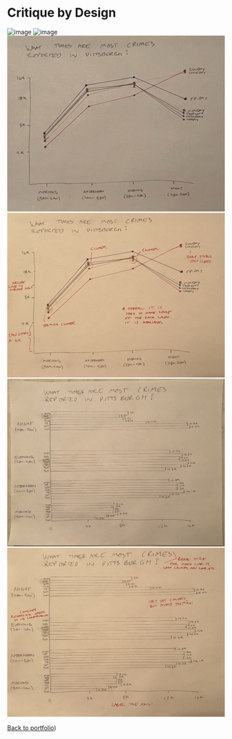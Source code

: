 
# **Critique by Design**

![image](https://user-images.githubusercontent.com/117220516/202344280-3af389a1-e004-40e9-97b2-359cb2ce880c.png)
![image](https://user-images.githubusercontent.com/117220516/202344354-c92a179a-07a5-462c-a32c-aa7ada3fee03.png)
![pic3](https://github.com/duncbind/portfolio/blob/main/IMG_7926.JPEG?raw=true)
![pic3](https://github.com/duncbind/portfolio/blob/main/IMG_7928.JPEG?raw=true)
![pic3](https://github.com/duncbind/portfolio/blob/main/IMG_7927.JPEG?raw=true)
![pic3](https://github.com/duncbind/portfolio/blob/main/IMG_7929.JPEG?raw=true)






<div class="flourish-embed flourish-chart" data-src="visualisation/11849289"><script src="https://public.flourish.studio/resources/embed.js"></script></div>


[Back to portfolio](https://duncbind.github.io/portfolio/))
